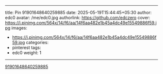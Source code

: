 
---
title: Pin 91901648640259885
date: 2025-05-19T15:44:45+05:30
author: edc0
avatar: /me/edc0.jpg
authorlink: https://github.com/edczero
cover: https://i.pinimg.com/564x/14/f6/aa/14f6aa482e1b45a4dc49e15549886f59.jpg
images:
   - https://i.pinimg.com/564x/14/f6/aa/14f6aa482e1b45a4dc49e15549886f59.jpg
categories:
  - pinterest
tags:
  - edc0
weight: 1
---

<!--more-->

[91901648640259885](https://in.pinterest.com/pin/91901648640259885/)

	